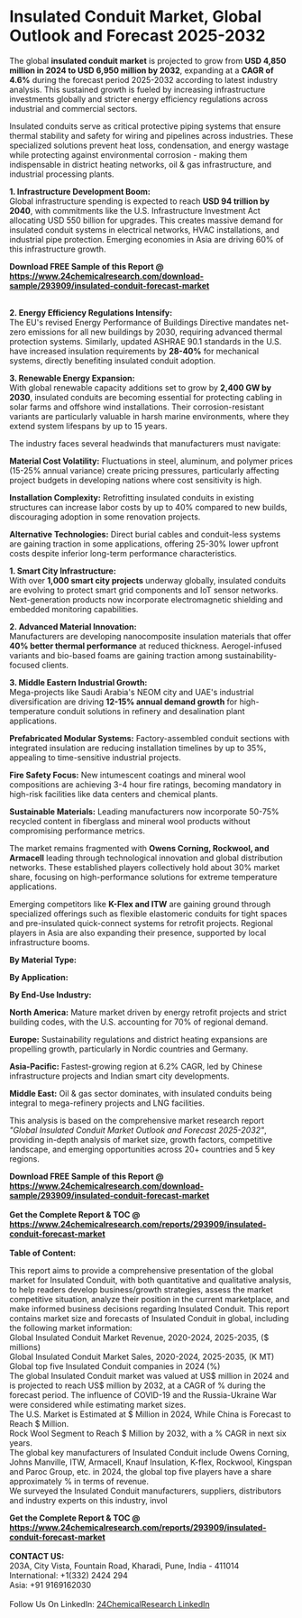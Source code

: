 <h1>Insulated Conduit Market, Global Outlook and Forecast 2025-2032</h1><p>The global <strong>insulated conduit market</strong> is projected to grow from <strong>USD 4,850 million in 2024 to USD 6,950 million by 2032</strong>, expanding at a <strong>CAGR of 4.6%</strong> during the forecast period 2025-2032 according to latest industry analysis. This sustained growth is fueled by increasing infrastructure investments globally and stricter energy efficiency regulations across industrial and commercial sectors.</p><p>Insulated conduits serve as critical protective piping systems that ensure thermal stability and safety for wiring and pipelines across industries. These specialized solutions prevent heat loss, condensation, and energy wastage while protecting against environmental corrosion - making them indispensable in district heating networks, oil &amp; gas infrastructure, and industrial processing plants.</p><p><strong>1. Infrastructure Development Boom:</strong><br>
Global infrastructure spending is expected to reach <strong>USD 94 trillion by 2040</strong>, with commitments like the U.S. Infrastructure Investment Act allocating USD 550 billion for upgrades. This creates massive demand for insulated conduit systems in electrical networks, HVAC installations, and industrial pipe protection. Emerging economies in Asia are driving 60% of this infrastructure growth.</p><div><b>Download FREE Sample of this Report @ 
            <a href="https://www.24chemicalresearch.com/download-sample/293909/insulated-conduit-forecast-market">
            https://www.24chemicalresearch.com/download-sample/293909/insulated-conduit-forecast-market</a></b></div><br><p><strong>2. Energy Efficiency Regulations Intensify:</strong><br>
The EU's revised Energy Performance of Buildings Directive mandates net-zero emissions for all new buildings by 2030, requiring advanced thermal protection systems. Similarly, updated ASHRAE 90.1 standards in the U.S. have increased insulation requirements by <strong>28-40%</strong> for mechanical systems, directly benefiting insulated conduit adoption.</p><p><strong>3. Renewable Energy Expansion:</strong><br>
With global renewable capacity additions set to grow by <strong>2,400 GW by 2030</strong>, insulated conduits are becoming essential for protecting cabling in solar farms and offshore wind installations. Their corrosion-resistant variants are particularly valuable in harsh marine environments, where they extend system lifespans by up to 15 years.</p><p>The industry faces several headwinds that manufacturers must navigate:</p><p><strong>Material Cost Volatility:</strong> Fluctuations in steel, aluminum, and polymer prices (15-25% annual variance) create pricing pressures, particularly affecting project budgets in developing nations where cost sensitivity is high.</p><p><strong>Installation Complexity:</strong> Retrofitting insulated conduits in existing structures can increase labor costs by up to 40% compared to new builds, discouraging adoption in some renovation projects.</p><p><strong>Alternative Technologies:</strong> Direct burial cables and conduit-less systems are gaining traction in some applications, offering 25-30% lower upfront costs despite inferior long-term performance characteristics.</p><p><strong>1. Smart City Infrastructure:</strong><br>
With over <strong>1,000 smart city projects</strong> underway globally, insulated conduits are evolving to protect smart grid components and IoT sensor networks. Next-generation products now incorporate electromagnetic shielding and embedded monitoring capabilities.</p><p><strong>2. Advanced Material Innovation:</strong><br>
Manufacturers are developing nanocomposite insulation materials that offer <strong>40% better thermal performance</strong> at reduced thickness. Aerogel-infused variants and bio-based foams are gaining traction among sustainability-focused clients.</p><p><strong>3. Middle Eastern Industrial Growth:</strong><br>
Mega-projects like Saudi Arabia's NEOM city and UAE's industrial diversification are driving <strong>12-15% annual demand growth</strong> for high-temperature conduit solutions in refinery and desalination plant applications.</p><p><strong>Prefabricated Modular Systems:</strong> Factory-assembled conduit sections with integrated insulation are reducing installation timelines by up to 35%, appealing to time-sensitive industrial projects.</p><p><strong>Fire Safety Focus:</strong> New intumescent coatings and mineral wool compositions are achieving 3-4 hour fire ratings, becoming mandatory in high-risk facilities like data centers and chemical plants.</p><p><strong>Sustainable Materials:</strong> Leading manufacturers now incorporate 50-75% recycled content in fiberglass and mineral wool products without compromising performance metrics.</p><p>The market remains fragmented with <strong>Owens Corning, Rockwool, and Armacell</strong> leading through technological innovation and global distribution networks. These established players collectively hold about 30% market share, focusing on high-performance solutions for extreme temperature applications.</p><p>Emerging competitors like <strong>K-Flex and ITW</strong> are gaining ground through specialized offerings such as flexible elastomeric conduits for tight spaces and pre-insulated quick-connect systems for retrofit projects. Regional players in Asia are also expanding their presence, supported by local infrastructure booms.</p><p><strong>By Material Type:</strong></p><p><strong>By Application:</strong></p><p><strong>By End-Use Industry:</strong></p><p><strong>North America:</strong> Mature market driven by energy retrofit projects and strict building codes, with the U.S. accounting for 70% of regional demand.</p><p><strong>Europe:</strong> Sustainability regulations and district heating expansions are propelling growth, particularly in Nordic countries and Germany.</p><p><strong>Asia-Pacific:</strong> Fastest-growing region at 6.2% CAGR, led by Chinese infrastructure projects and Indian smart city developments.</p><p><strong>Middle East:</strong> Oil &amp; gas sector dominates, with insulated conduits being integral to mega-refinery projects and LNG facilities.</p><p>This analysis is based on the comprehensive market research report <em>"Global Insulated Conduit Market Outlook and Forecast 2025-2032"</em>, providing in-depth analysis of market size, growth factors, competitive landscape, and emerging opportunities across 20+ countries and 5 key regions.</p><div><b>Download FREE Sample of this Report @ 
            <a href="https://www.24chemicalresearch.com/download-sample/293909/insulated-conduit-forecast-market">
            https://www.24chemicalresearch.com/download-sample/293909/insulated-conduit-forecast-market</a></b></div><br><div><b>Get the Complete Report & TOC @ 
            <a href="https://www.24chemicalresearch.com/reports/293909/insulated-conduit-forecast-market">
            https://www.24chemicalresearch.com/reports/293909/insulated-conduit-forecast-market</a></b></div><br>
            <b>Table of Content:</b><p>This report aims to provide a comprehensive presentation of the global market for Insulated Conduit, with both quantitative and qualitative analysis, to help readers develop business/growth strategies, assess the market competitive situation, analyze their position in the current marketplace, and make informed business decisions regarding Insulated Conduit. This report contains market size and forecasts of Insulated Conduit in global, including the following market information:<br />
Global Insulated Conduit Market Revenue, 2020-2024, 2025-2035, ($ millions)<br />
Global Insulated Conduit Market Sales, 2020-2024, 2025-2035, (K MT)<br />
Global top five Insulated Conduit companies in 2024 (%)<br />
The global Insulated Conduit market was valued at US$ million in 2024 and is projected to reach US$ million by 2032, at a CAGR of % during the forecast period. The influence of COVID-19 and the Russia-Ukraine War were considered while estimating market sizes.<br />
The U.S. Market is Estimated at $ Million in 2024, While China is Forecast to Reach $ Million.<br />
Rock Wool Segment to Reach $ Million by 2032, with a % CAGR in next six years.<br />
The global key manufacturers of Insulated Conduit include Owens Corning, Johns Manville, ITW, Armacell, Knauf Insulation, K-flex, Rockwool, Kingspan and Paroc Group, etc. in 2024, the global top five players have a share approximately % in terms of revenue.<br />
We surveyed the Insulated Conduit manufacturers, suppliers, distributors and industry experts on this industry, invol</p><div><b>Get the Complete Report & TOC @ 
            <a href="https://www.24chemicalresearch.com/reports/293909/insulated-conduit-forecast-market">
            https://www.24chemicalresearch.com/reports/293909/insulated-conduit-forecast-market</a></b></div><br><b>CONTACT US:</b><br>
            203A, City Vista, Fountain Road, Kharadi, Pune, India - 411014<br>
            International: +1(332) 2424 294<br>
            Asia: +91 9169162030 <br><br>
            Follow Us On LinkedIn: <a href="https://www.linkedin.com/company/24chemicalresearch/">24ChemicalResearch LinkedIn</a>